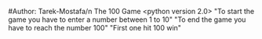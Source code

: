 #Author: Tarek-Mostafa/n
The 100 Game <python version 2.0>
"To start the game you have to enter a number between 1 to 10"
"To end the game you have to reach the number 100"
"First one hit 100 win"
